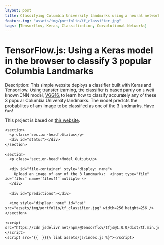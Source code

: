 ```yaml
---
layout: post
title: Classifying Columbia University landmarks using a neural network
feature-img: "assets/img/portfolio/tf_classifier.jpg"
tags: [Tensorflow, Keras, Classification, Convolutional Networks]
---
```


# TensorFlow.js: Using a Keras model in the browser to classify 3 popular Columbia Landmarks

Description: This simple website deploys a classifier built with Keras and Tensorflow. Using transfer learning, the classifier is based partly on a well known CNN model, [VGG16](https://neurohive.io/en/popular-networks/vgg16/), to learn how to classify accurately any of these 3 popular Columbia University landmarks.
The model predicts the probabilites of any image to be classified as one of the 3 landmarks. Have fun!


This project is based on [this website](https://github.com/tensorflow/tfjs-examples/tree/master/mobilenet).

<body>
  <div class="tfjs-example-container">


    <section>
      <p class='section-head'>Status</p>
      <div id="status"></div>
    </section>

    <section>
      <p class='section-head'>Model Output</p>

      <div id="file-container" style="display: none">
        Upload an image of any of the 3 landmarks:  <input type="file" id="files" name="files[]" multiple />
      </div>

      <div id="predictions"></div>

      <img style="display: none" id="cat" src="assets/img/portfolio/tf_classifier.jpg" width=256 height=256 />
    </section>

    <script src="https://cdn.jsdelivr.net/npm/@tensorflow/tfjs@1.0.0/dist/tf.min.js"></script>
    <script src="{{  }}{% link assets/js/index.js %}"></script>
  </div>
</body>